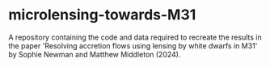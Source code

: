 # microlensing-towards-M31
A repository containing the code and data required to recreate the results in the paper 'Resolving accretion flows using lensing by white dwarfs in M31' by Sophie Newman and Matthew Middleton (2024). 
